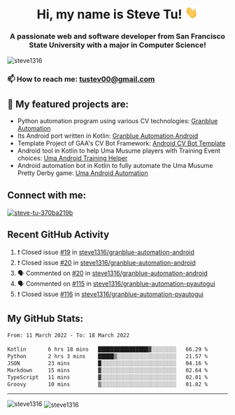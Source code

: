 <h1 align="center">Hi, my name is Steve Tu! <img src="wave.gif" alt="Wave" width="30px" /></h1>
<h3 align="center">A passionate web and software developer from San Francisco State University with a major in Computer Science!</h3>

<p align="left"> <img src="https://komarev.com/ghpvc/?username=steve1316&label=Profile%20views&color=0e75b6&style=flat" alt="steve1316" /> </p>

### 📫 How to reach me: **tustev00@gmail.com**

## 🔭 My featured projects are:
- Python automation program using various CV technologies: [Granblue Automation](https://github.com/steve1316/granblue-automation-pyautogui)
- Its Android port written in Kotlin: [Granblue Automation Android](https://github.com/steve1316/granblue-automation-android)
- Template Project of GAA's CV Bot Framework: [Android CV Bot Template](https://github.com/steve1316/android-cv-bot-template)
- Android tool in Kotlin to help Uma Musume players with Training Event choices: [Uma Android Training Helper](https://github.com/steve1316/uma-android-training-helper)
- Android automation bot in Kotlin to fully automate the Uma Musume Pretty Derby game: [Uma Android Automation](https://github.com/steve1316/uma-android-automation)

## Connect with me:

<p align="left">
<a href="https://linkedin.com/in/steve-tu-370ba219b" target="blank"><img align="center" src="https://cdn.jsdelivr.net/npm/simple-icons@3.0.1/icons/linkedin.svg" alt="steve-tu-370ba219b" height="30" width="40" /></a>
</p>

## Recent GitHub Activity

<!--START_SECTION:activity-->
1. ❗️ Closed issue [#19](https://github.com/steve1316/granblue-automation-android/issues/19) in [steve1316/granblue-automation-android](https://github.com/steve1316/granblue-automation-android)
2. ❗️ Closed issue [#20](https://github.com/steve1316/granblue-automation-android/issues/20) in [steve1316/granblue-automation-android](https://github.com/steve1316/granblue-automation-android)
3. 🗣 Commented on [#20](https://github.com/steve1316/granblue-automation-android/issues/20) in [steve1316/granblue-automation-android](https://github.com/steve1316/granblue-automation-android)
4. 🗣 Commented on [#115](https://github.com/steve1316/granblue-automation-pyautogui/issues/115) in [steve1316/granblue-automation-pyautogui](https://github.com/steve1316/granblue-automation-pyautogui)
5. ❗️ Closed issue [#116](https://github.com/steve1316/granblue-automation-pyautogui/issues/116) in [steve1316/granblue-automation-pyautogui](https://github.com/steve1316/granblue-automation-pyautogui)
<!--END_SECTION:activity-->

## My GitHub Stats:

<!--START_SECTION:waka-->

```text
From: 11 March 2022 - To: 18 March 2022

Kotlin       6 hrs 18 mins   ████████████████▓░░░░░░░░   66.29 %
Python       2 hrs 3 mins    █████▒░░░░░░░░░░░░░░░░░░░   21.57 %
JSON         23 mins         █░░░░░░░░░░░░░░░░░░░░░░░░   04.16 %
Markdown     15 mins         ▓░░░░░░░░░░░░░░░░░░░░░░░░   02.64 %
TypeScript   11 mins         ▓░░░░░░░░░░░░░░░░░░░░░░░░   02.01 %
Groovy       10 mins         ▒░░░░░░░░░░░░░░░░░░░░░░░░   01.82 %
```

<!--END_SECTION:waka-->

---

<p><img align="left" src="https://github-readme-stats.vercel.app/api/top-langs?username=steve1316&show_icons=true&locale=en&layout=compact&theme=radical" alt="steve1316" /></p>

<p>&nbsp;<img align="center" src="https://github-readme-stats.vercel.app/api?username=steve1316&show_icons=true&locale=en&count_private=true&theme=radical" alt="steve1316" /></p>
